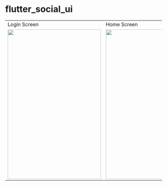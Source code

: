 # flutter_social_ui

<table>
  <tr>
    <td>Login Screen</td>
     <td>Home Screen</td>   
  </tr>
  <tr>
    <td><img src="https://user-images.githubusercontent.com/92330080/141348324-141cdef0-edb3-4a49-9cba-ddfaecd0470e.png" width=300 height=480></td>
    <td><img src="https://user-images.githubusercontent.com/92330080/141347980-6c09b3d7-9913-461b-89cc-4a03038e4113.png" width=300 height=480></td>
  </tr>
  
 </table>

